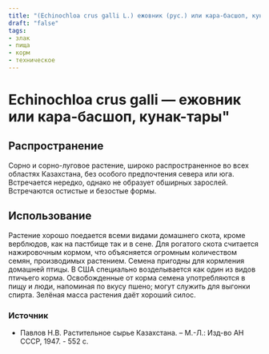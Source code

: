 ```yaml
---
title: "(Echinochloa crus galli L.) ежовник (рус.) или кара-басшоп, кунак-тары (каз.)"
draft: "false"
tags:
- злак
- пища
- корм
- техническое
--- 
```

# Echinochloa crus galli — ежовник или кара-басшоп, кунак-тары"
## Распространение
Сорно и сорно-луговое растение, широко распространенное во всех областях Казахстана, без особого предпочтения севера или юга. Встречается нередко, однако не образует обширных зарослей. Встречаются остистые и безостые формы.
## Использование
Растение хорошо поедается всеми видами домашнего скота, кроме верблюдов, как на пастбище так и в сене. Для рогатого скота считается нажировочным кормом, что объясняется огромным количеством семян, производимых растением. Семена пригодны для кормления домашней птицы. В США специально возделывается как один из видов птичьего корма. Освобожденные от корма семена употребляются в пищу и люди, напоминая по вкусу пшено; могут служить для выгонки спирта. Зелёная масса растения даёт хороший силос. 
### Источник
* Павлов Н.В. Растительное сырье Казахстана. – М.-Л.: Изд-во АН СССР, 1947. - 552 с.
